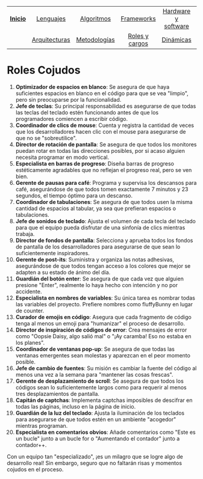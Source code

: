 <div align=center>

||||||||
|:-:|:-:|:-:|:-:|:-:|:-:|:-:|
|[**Inicio**](README.md)|[Lenguajes](lenguajeProgramacionCojudos.md)|[Algoritmos](algoritmosCojudos.md)|[Frameworks](frameworksCojudos.md)|[Hardware y software](hardwareSoftwareCojudo.md)
||[Arquitecturas](arquitecturasCojudas.md)|[Metodologías](metodologiasCojudas.md)|[Roles y cargos](rolesCojudos.md)|[Dinámicas](dinamicasCojudas.md)|[Actitudes motivacionales](actitudesMotivacionalesCojudas.md)|*[Excusas](excusasCojudas.md)*|

</div>

# Roles Cojudos

1. **Optimizador de espacios en blanco**: Se asegura de que haya suficientes espacios en blanco en el código para que se vea "limpio", pero sin preocuparse por la funcionalidad.
1. **Jefe de teclas**: Su principal responsabilidad es asegurarse de que todas las teclas del teclado estén funcionando antes de que los programadores comiencen a escribir código.
1. **Coordinador de clics de mouse**: Cuenta y registra la cantidad de veces que los desarrolladores hacen clic con el mouse para asegurarse de que no se "sobreutilice".
1. **Director de rotación de pantalla**: Se asegura de que todos los monitores puedan rotar en todas las direcciones posibles, por si acaso alguien necesita programar en modo vertical.
1. **Especialista en barras de progreso**: Diseña barras de progreso estéticamente agradables que no reflejan el progreso real, pero se ven bien.
1. **Gerente de pausas para café**: Programa y supervisa los descansos para café, asegurándose de que todos tomen exactamente 7 minutos y 23 segundos, el tiempo óptimo para un descanso.
1. **Coordinador de tabulaciones**: Se asegura de que todos usen la misma cantidad de espacios al tabular, ya sea que prefieran espacios o tabulaciones.
1. **Jefe de sonidos de teclado**: Ajusta el volumen de cada tecla del teclado para que el equipo pueda disfrutar de una sinfonía de clics mientras trabaja.
1. **Director de fondos de pantalla**: Selecciona y aprueba todos los fondos de pantalla de los desarrolladores para asegurarse de que sean lo suficientemente inspiradores.
1. **Gerente de post-its**: Suministra y organiza las notas adhesivas, asegurándose de que todos tengan acceso a los colores que mejor se adapten a su estado de ánimo del día.
1. **Guardián del botón enter**: Se asegura de que cada vez que alguien presione "Enter", realmente lo haya hecho con intención y no por accidente.
1. **Especialista en nombres de variables**: Su única tarea es nombrar todas las variables del proyecto. Prefiere nombres como fluffyBunny en lugar de counter.
1. **Curador de emojis en código**: Asegura que cada fragmento de código tenga al menos un emoji para "humanizar" el proceso de desarrollo.
1. **Director de inspiración de códigos de error**: Crea mensajes de error como "Oopsie Daisy, algo salió mal" o "¡Ay caramba! Eso no estaba en los planes".
1. **Coordinador de ventanas pop-up**: Se asegura de que todas las ventanas emergentes sean molestas y aparezcan en el peor momento posible.
1. **Jefe de cambio de fuentes**: Su misión es cambiar la fuente del código al menos una vez a la semana para "mantener las cosas frescas".
1. **Gerente de desplazamiento de scroll**: Se asegura de que todos los códigos sean lo suficientemente largos como para requerir al menos tres desplazamientos de pantalla.
1. **Capitán de captchas**: Implementa captchas imposibles de descifrar en todas las páginas, incluso en la página de inicio.
1. **Guardián de la luz del teclado**: Ajusta la iluminación de los teclados para asegurarse de que todos estén en un ambiente "acogedor" mientras programan.
1. **Especialista en comentarios obvios**: Añade comentarios como "Este es un bucle" junto a un bucle for o "Aumentando el contador" junto a contador++.

Con un equipo tan "especializado", ¡es un milagro que se logre algo de desarrollo real! Sin embargo, seguro que no faltarán risas y momentos cojudos en el proceso.
